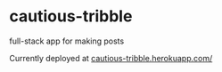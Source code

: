 # cautious-tribble
full-stack app for making posts


Currently deployed at [cautious-tribble.herokuapp.com/](https://cautious-tribble.herokuapp.com/)
